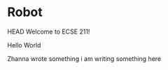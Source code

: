 # Robot

HEAD
Welcome to ECSE 211!

Hello World


Zhanna wrote something 
i am writing something here

